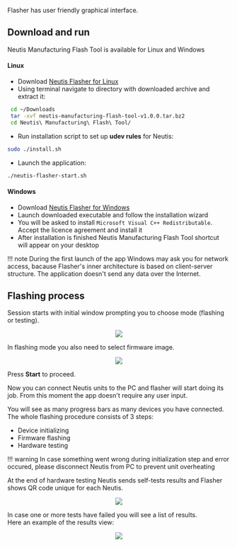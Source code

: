 Flasher has user friendly graphical interface.

## Download and run

Neutis Manufacturing Flash Tool is available for Linux and Windows

#### Linux

* Download [Neutis Flasher for Linux](http://files.emlid.com/flash-tools/linux/neutis-manufacturing-flash-tool-v1.1.1.tar.bz2)
* Using terminal navigate to directory with downloaded archive and extract it:

```sh
 cd ~/Downloads
 tar -xvf neutis-manufacturing-flash-tool-v1.0.0.tar.bz2 
 cd Neutis\ Manufacturing\ Flash\ Tool/
```

* Run installation script to set up **udev rules** for Neutis:

```sh
sudo ./install.sh
```

* Launch the application:

```sh
./neutis-flasher-start.sh
```

#### Windows

* Download [Neutis Flasher for Windows](http://files.emlid.com/flash-tools/win/neutis-manufacturing-flash-tool-v1.1.1-setup.exe)
* Launch downloaded executable and follow the installation wizard
* You will be asked to install `Microsoft Visual C++ Redistributable`. Accept the licence agreement and install it
* After installation is finished Neutis Manufacturing Flash Tool shortcut will appear on your desktop

!!! note
    During the first launch of the app Windows may ask you for network access, bacause Flasher's inner architecture is based on client-server structure.
    The application doesn't send any data over the Internet.

## Flashing process

Session starts with initial window prompting you to choose mode (flashing or testing).

<div style="text-align:center"><img src ="../../img/flasher/start_screen.png"></div>

In flashing mode you also need to select firmware image.

<div style="text-align:center"><img src ="../../img/flasher/firmware_selected.png"></div>

Press  **Start** to proceed.

Now you can connect Neutis units to the PC and flasher will start doing its job. From this moment the app doesn't require any user input.

You will see as many progress bars as many devices you have connected.  
The whole flashing procedure consists of 3 steps:

* Device initializing
* Firmware flashing
* Hardware testing

!!! warning
    In case something went wrong during initialization step and error occured, please disconnect Neutis from PC to prevent unit overheating

At the end of hardware testing Neutis sends self-tests results and Flasher shows QR code unique for each Neutis.

<div style="text-align:center"><img src ="../../img/flasher/passed_tests.png"></div>

In case one or more tests have failed you will see a list of results.  
Here an example of the results view:

<div style="text-align:center"><img src ="../../img/flasher/failed_tests.png"></div>

